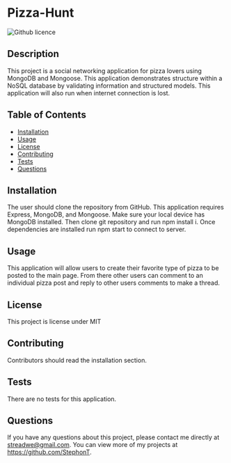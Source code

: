 # Pizza-Hunt
  ![Github licence](http://img.shields.io/badge/license-MIT-blue.svg)

  ## Description
  This project is a social networking application for pizza lovers using MongoDB and Mongoose. This application demonstrates structure within a NoSQL database by validating information and structured models. This application will also run when internet connection is lost.

  ## Table of Contents
  * [Installation](#installation)
  * [Usage](#usage)
  * [License](#license)
  * [Contributing](#contributing)
  * [Tests](#tests)
  * [Questions](#questions)

  ## Installation
  The user should clone the repository from GitHub. This application requires Express, MongoDB, and Mongoose. Make sure your local device has MongoDB installed. Then clone git repository and run npm install i. Once dependencies are installed run npm start to connect to server.

  ## Usage
  This application will allow users to create their favorite type of pizza to be posted to the main page. From there other users can comment to an individual pizza post and reply to other users comments to make a thread.

  ## License
  This project is license under MIT

  ## Contributing
  Contributors should read the installation section.
  
  ## Tests
  There are no tests for this application.

  ## Questions
  If you have any questions about this project, please contact me directly at streadwe@gmail.com. You can view more of my projects at https://github.com/StephonT.
  